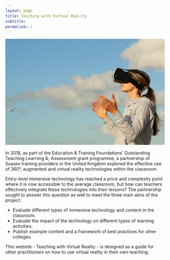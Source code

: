 ```yaml
---
layout: page
title: Teaching with Virtual Reality
subtitle: 
permalink: /
---
```


![Teaching with Virtual Reality](/images/vr.jpg "Teaching with Virtual Reality")

In 2018, as part of the Education & Training Foundations' Outstanding Teaching Learning &; Assessment grant programme, a partnership of Sussex training providers in the United Kingdom explored the effective use of 360°, augmented and virtual reality technologies within the classroom.

Entry-level immersive technology has reached a price and complexity point where it is now accessible to the average classroom, but how can teachers effectively integrate these technologies into their lessons? The partnership sought to answer this question as well to meet the three main aims of the project:
* Evaluate different types of immersive technology and content in the classroom.
* Evaluate the impact of the technology on different types of learning activities.
* Publish example content and a framework of best practices for other colleges.

This website - Teaching with Virtual Reality - is designed as a guide for other practitioners on how to use virtual reality in their own teaching.